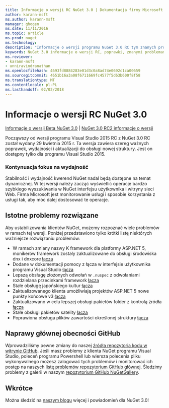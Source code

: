 ```yaml
---
title: Informacje o wersji RC NuGet 3.0 | Dokumentacja firmy Microsoft
author: karann-msft
ms.author: karann-msft
manager: ghogen
ms.date: 11/11/2016
ms.topic: article
ms.prod: nuget
ms.technology: 
description: "Informacje o wersji programu NuGet 3.0 RC tym znanych problemów, poprawki, dodatkowe funkcje i dcr."
keywords: NuGet 3.0 informacje o wersji RC, poprawki, znanymi problemami, nowe funkcje, dcr
ms.reviewer:
- karann-msft
- unniravindranathan
ms.openlocfilehash: 4693fd8884283e01d3c0a8ad74e0692c1ca00659
ms.sourcegitcommit: 4651b16a3a08f6711669fc4577f5d63b600f8f58
ms.translationtype: MT
ms.contentlocale: pl-PL
ms.lasthandoff: 02/02/2018
---
```

# <a name="nuget-30-rc-release-notes"></a>Informacje o wersji RC NuGet 3.0

[Informacje o wersji Beta NuGet 3.0](../release-notes/nuget-3.0-beta.md) | [NuGet 3.0 RC2 informacje o wersji](../release-notes/nuget-3.0-RC2.md)

Począwszy od wersji programu Visual Studio 2015 RC z NuGet 3.0 RC został wydany 29 kwietnia 2015 r. Ta wersja zawiera szereg ważnych poprawek, wydajności i aktualizacji do obsługi nowej struktury.  Jest on dostępny tylko dla programu Visual Studio 2015.

### <a name="continued-focus-on-performance"></a>Kontynuacja fokus na wydajność

Stabilność i wydajność kwerend NuGet nadal będą dostępne na temat dynamicznej.  W tej wersji należy zacząć wyświetlić operacje bardzo szybkiego wyszukiwania w NuGet interfejsu użytkownika i witryny sieci Web.  Firma Microsoft jest monitorowanie usługi i sposobie korzystania z usługi tak, aby móc dalej dostosować te operacje.

## <a name="significant-issues-resolved"></a>Istotne problemy rozwiązane

Aby ustabilizowania klientów NuGet, możemy rozpoznać wiele problemów w ramach tej wersji.  Poniżej przedstawiono tylko krótki listę niektórych ważniejsze rozwiązaniu problemów:

* W ramach zmiany nazwy K framework dla platformy ASP.NET 5, monikerów framework zostały zaktualizowane do obsługi środowiska dnx i dnxcore [łącza](https://github.com/NuGet/Home/issues/215)
* Dodane w dokumentacji pomocy z łącza w interfejsie użytkownika programu Visual Studio [łącza](https://github.com/NuGet/Home/issues/232)
* Lepszą obsługę złożonych odwołań w `.nuspec` z odwołaniami rozdzielana przecinkami framework [łącza](https://github.com/NuGet/Home/issues/276)
* Stałe obsługę japońskiego kultur [łącza](https://github.com/NuGet/Home/issues/253)
* Zaktualizowanego klienta umożliwiają projektów ASP.NET 5 nowe punkty końcowe v3 [łącza](https://github.com/NuGet/Home/issues/219)
* Zaktualizowano w celu lepszej obsługi pakietów folder z kontrolą źródła [łącza](https://github.com/NuGet/Home/issues/56)
* Stałe obsługi pakietów satelity [łącza](https://github.com/NuGet/Home/issues/17)
* Poprawiona obsługa plików zawartości określonej struktury [łącza](https://github.com/NuGet/Home/issues/18)

## <a name="github-presence-overhaul"></a>Naprawy głównej obecności GitHub

Wprowadziliśmy pewne zmiany do naszej [źródła repozytoria kodu w witrynie GitHub](http://github.com/nuget/home).  Jeśli masz problemy z klienta NuGet programu Visual Studio, poleceń programu Powershell lub wiersza polecenia pliku wykonywalnego możesz zalogować tych problemów i monitorować ich postęp na naszych [listę problemów repozytorium GitHub głównej](http://github.com/nuget/home/issues).  Śledzimy problemy z galerii w naszym [repozytorium GitHub NuGetGallery](http://github.com/nuget/NuGetGallery/issues).


## <a name="stay-tuned"></a>Wkrótce

Można śledzić na [naszym blogu](http://blog.nuget.org) więcej i powiadomień dla NuGet 3.0!